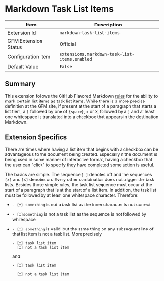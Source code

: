 # Markdown Task List Items

| Item | Description |
| --- | --- |
| Extension Id | `markdown-task-list-items` |
| GFM Extension Status | Official |
| Configuration Item | `extensions.markdown-task-list-items.enabled` |
| Default Value | `False` |

## Summary

This extension follows the GitHub Flavored Markdown
[rules](https://github.github.com/gfm/#task-list-items-extension-) for the ability
to mark certain list items as task list items.  While there is a more precise definition
at the GFM site, if present at the start of a paragraph that starts a list tiem,
a `[` followed by one of `{space}`, `x` or `X`, followed by a `]` and at least one
whitespace is translated into a checkbox that appears in the destination Markdown.

## Extension Specifics

There are times where having a list item that begins with a checkbox can be advantageous
to the document being created.  Especially if the document is being used in some
manner of interactive format, having a checkbox that the user can "click" to specify
they have completed some action is useful.

The basics are simple.  The sequence `[ ]` denotes off and the sequences `[x]` and
`[X]` denotes on.  Every other combination does not trigger the task lists. Besides
those simple rules, the task list sequence must occur at the start of a paragraph
that is at the start of a list item. In addition, the task list must be followed
by at least one whitespace character.  Therefore:

- `- [y] something` is not a task list as the inner character is not correct
- `- [x]something` is not a task list as the sequence is not followed by whitespace
- `- [x] something` is valid, but the same thing on any subsequent line of that
  list item is not a task list.  More precisely:

  ```text
  - [x] task list item
    [x] not a task list item
  ```

  and

  ```text
  - [x] task list item
  
    [x] not a task list item
  ```
